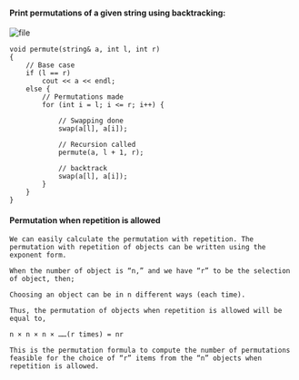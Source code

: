 #### Print permutations of a given string using backtracking:
![file](https://github.com/SAgarwal-24/CP/assets/44989343/684b8b42-6b70-49d5-a289-8b8eba613b8d)

```
void permute(string& a, int l, int r)
{
    // Base case
    if (l == r)
        cout << a << endl;
    else {
        // Permutations made
        for (int i = l; i <= r; i++) {
 
            // Swapping done
            swap(a[l], a[i]);
 
            // Recursion called
            permute(a, l + 1, r);
 
            // backtrack
            swap(a[l], a[i]);
        }
    }
}
```


#### Permutation when repetition is allowed

```
We can easily calculate the permutation with repetition. The permutation with repetition of objects can be written using the exponent form.

When the number of object is “n,” and we have “r” to be the selection of object, then;

Choosing an object can be in n different ways (each time).

Thus, the permutation of objects when repetition is allowed will be equal to,

n × n × n × ……(r times) = nr

This is the permutation formula to compute the number of permutations feasible for the choice of “r” items from the “n” objects when repetition is allowed.
```
